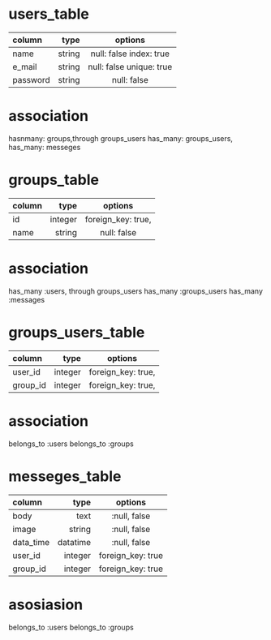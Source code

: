 

# users_table

| column     | type        | options                                             |
|:-----------|------------:|:---------------------------------------------------:|
| name       | string      | null: false index: true                             |
| e_mail     | string      | null: false unique: true                            |
| password   | string      | null: false                                         |

# association

 hasnmany: groups,through groups_users
 has_many: groups_users,
 has_many: messeges


# groups_table

| column     | type        | options                                             |
|:-----------|------------:|:---------------------------------------------------:|
| id         | integer     | foreign_key: true,                                  |
| name       | string      | null: false                                         |


# association

 has_many   :users, through groups_users
 has_many   :groups_users
 has_many   :messages







# groups_users_table

| column     | type        | options                                             |
|:-----------|------------:|:---------------------------------------------------:|
| user_id    | integer     | foreign_key: true,                                  |
| group_id   | integer     | foreign_key: true,                                  |

# association


  belongs_to :users
  belongs_to :groups



# messeges_table

| column     | type        | options                                             |
|:-----------|------------:|:---------------------------------------------------:|
| body       | text        | :null, false                                        |
| image      | string      | :null, false                                        |
| data_time  | datatime    | :null, false                                        |
| user_id    | integer     | foreign_key: true                                   |
| group_id   | integer     | foreign_key: true                                   |

# asosiasion

  belongs_to :users
  belongs_to :groups

